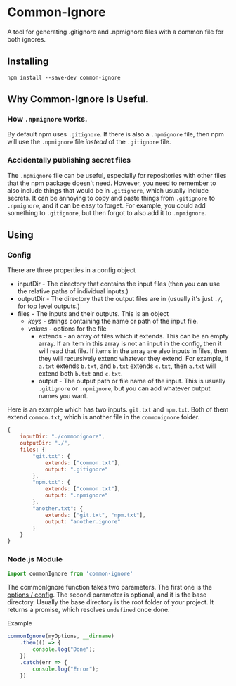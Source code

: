 # Common-Ignore
A tool for generating .gitignore and .npmignore files with a common file for both ignores.

## Installing
`npm install --save-dev common-ignore`

## Why Common-Ignore Is Useful.

### How `.npmignore` works.
By default npm uses `.gitignore`. If there is also a `.npmignore` file, then npm will use the `.npmignore` file *instead* of the `.gitignore` file.

### Accidentally publishing secret files
The `.npmignore` file can be useful, especially for repositories with other files that the npm package doesn't need. However, you need to remember to also include things that would be in `.gitignore`, which usually include secrets. It can be annoying to copy and paste things from `.gitignore` to `.npmignore`, and it can be easy to forget. For example, you could add something to `.gitignore`, but then forgot to also add it to `.npmignore`.

## Using

### Config
There are three properties in a config object

- inputDir - The directory that contains the input files (then you can use the relative paths of individual inputs.)
- outputDir - The directory that the output files are in (usually it's just `./`, for top level outputs.)
- files - The inputs and their outputs. This is an object
    - *keys* - strings containing the name or path of the input file.
    - *values* - options for the file
        - extends - an array of files which it extends. This can be an empty array. If an item in this array is not an input in the config, then it will read that file. If items in the array are also inputs in files, then they will recursively extend whatever they extend. For example, if `a.txt` extends `b.txt`, and `b.txt` extends `c.txt`, then `a.txt` will extend both `b.txt` and `c.txt`.
        - output - The output path or file name of the input. This is usually `.gitignore` or `.npmignore`, but you can add whatever output names you want.

Here is an example which has two inputs. `git.txt` and `npm.txt`. Both of them extend `common.txt`, which is another file in the `commonignore` folder.
```javascript
{
    inputDir: "./commonignore",
    outputDir: "./",
    files: {
        "git.txt": {
            extends: ["common.txt"],
            output: ".gitignore"
        },
        "npm.txt": {
            extends: ["common.txt"],
            output: ".npmignore"
        },
        "another.txt": {
            extends: ["git.txt", "npm.txt"],
            output: "another.ignore"
        }
    }
}
```

### Node.js Module
```javascript
import commonIgnore from 'common-ignore'
```

The commonIgnore function takes two parameters. The first one is the [options / config](#Config). The second parameter is optional, and it is the base directory. Usually the base directory is the root folder of your project. It returns a promise, which resolves `undefined` once done.

Example

```javascript
commonIgnore(myOptions, __dirname)
    .then(() => {
        console.log("Done");
    })
    .catch(err => {
        console.log("Error");
    })
```